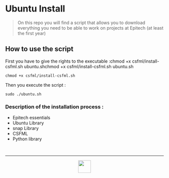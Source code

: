 # Ubuntu Install


>On this repo you will find a script that allows you to download everything you need to be able to work on projects at Epitech (at least the first year)

## How to use the script

First you have to give the rights to the executable :chmod +x csfml/install-csfml.sh ubuntu.shchmod +x csfml/install-csfml.sh ubuntu.sh

```chmod +x csfml/install-csfml.sh```

Then you execute the script :

```sudo ./ubuntu.sh```

### Description of the installation process :

- Epitech essentials
- Ubuntu Library
- snap Library
- CSFML
- Python library

<br>

---

<div align="center">

<a href="https://github.com/Studio-17" target="_blank"><img src="./voc17.gif" width="40"></a>

</div>
